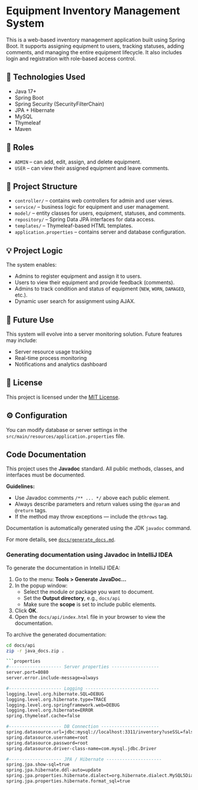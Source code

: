# Equipment Inventory Management System

This is a web-based inventory management application built using Spring Boot. It supports assigning equipment to users, tracking statuses, adding comments, and managing the entire equipment lifecycle. It also includes login and registration with role-based access control.

## 🔧 Technologies Used

- Java 17+
- Spring Boot
- Spring Security (SecurityFilterChain)
- JPA + Hibernate
- MySQL
- Thymeleaf
- Maven

## 👥 Roles

- `ADMIN` – can add, edit, assign, and delete equipment.
- `USER` – can view their assigned equipment and leave comments.

## 📁 Project Structure

- `controller/` – contains web controllers for admin and user views.
- `service/` – business logic for equipment and user management.
- `model/` – entity classes for users, equipment, statuses, and comments.
- `repository/` – Spring Data JPA interfaces for data access.
- `templates/` – Thymeleaf-based HTML templates.
- `application.properties` – contains server and database configuration.

## 💡 Project Logic

The system enables:
- Admins to register equipment and assign it to users.
- Users to view their equipment and provide feedback (comments).
- Admins to track condition and status of equipment (`NEW`, `WORN`, `DAMAGED`, etc.).
- Dynamic user search for assignment using AJAX.

## 🚀 Future Use

This system will evolve into a server monitoring solution. Future features may include:
- Server resource usage tracking
- Real-time process monitoring
- Notifications and analytics dashboard

## 📄 License

This project is licensed under the [MIT License](LICENSE).

## ⚙️ Configuration

You can modify database or server settings in the `src/main/resources/application.properties` file.

## Code Documentation

This project uses the **Javadoc** standard. All public methods, classes, and interfaces must be documented.

**Guidelines:**
- Use Javadoc comments `/** ... */` above each public element.
- Always describe parameters and return values using the `@param` and `@return` tags.
- If the method may throw exceptions — include the `@throws` tag.

Documentation is automatically generated using the JDK `javadoc` command.

For more details, see [`docs/generate_docs.md`](docs/generate_docs.md).

### Generating documentation using Javadoc in IntelliJ IDEA

To generate the documentation in IntelliJ IDEA:

1. Go to the menu: **Tools > Generate JavaDoc...**
2. In the popup window:
    - Select the module or package you want to document.
    - Set the **Output directory**, e.g., `docs/api`
    - Make sure the **scope** is set to include public elements.
3. Click **OK**.
4. Open the `docs/api/index.html` file in your browser to view the documentation.

To archive the generated documentation:
```bash
cd docs/api
zip -r java_docs.zip .

```properties
#-------------------- Server properties ------------------
server.port=8080
server.error.include-message=always

#-------------------- Logging ----------------------------
logging.level.org.hibernate.SQL=DEBUG
logging.level.org.hibernate.type=TRACE
logging.level.org.springframework.web=DEBUG
logging.level.org.hibernate=ERROR
spring.thymeleaf.cache=false

#-------------------- DB Connection ----------------------
spring.datasource.url=jdbc:mysql://localhost:3311/inventory?useSSL=false&serverTimezone=UTC
spring.datasource.username=root
spring.datasource.password=root
spring.datasource.driver-class-name=com.mysql.jdbc.Driver

#-------------------- JPA / Hibernate ---------------------
spring.jpa.show-sql=true
spring.jpa.hibernate.ddl-auto=update
spring.jpa.properties.hibernate.dialect=org.hibernate.dialect.MySQL5Dialect
spring.jpa.properties.hibernate.format_sql=true


